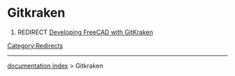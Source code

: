 # Gitkraken
1.  REDIRECT [Developing FreeCAD with GitKraken](Developing_FreeCAD_with_GitKraken.md)



[Category:Redirects](Category:Redirects.md)

---
[documentation index](../README.md) > Gitkraken
